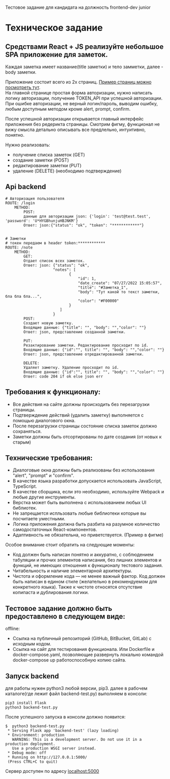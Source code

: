Тестовое задание для кандидата на должность frontend-dev junior 

# Техническое задание

## Средствами React + JS реализуйте небольшое SPA приложение для заметок.

Каждая заметка имеет название(title заметки) и тело замметки, далее - body заметки.

Приложение состоит всего из 2х страниц. [Пример страниц можно посмотреть тут](https://www.figma.com/proto/KAd6JxgPJ95s3uF0vUwrdX/Test-MediaLand-Front?node-id=16%3A5&scaling=min-zoom&page-id=0%3A1).  
На главной странице простая форма авторизации, нужно написать логику авторизации, получение TOKEN_API при успешной авторизации.
При ошибке авторизации, не верный логин/пароль, выводим ошибку, любым доступным методом кроме alert, prompt, confirm.

После успешной авторизации открывается главный интерфейс приложения без редерикта страницы.
Смотрим фигму, функционал не вижу смысла детально описывать все предлельно, интуитивно, понятно. 

Нужно реализовать:
- получение списка заметок (GET)
- создание заметки (POST)
- редактирование заметки (PUT)
- удаление (DELETE) (необходимо подтверждение)

## Api backend
```
# Авторизация пользователя
ROUTE: /login
    METHOD:
        POST: 
        данные для авторизации json: {'login': 'test@test.test', 'password': 'U*HYGBhunjuHBJNKM'}
        Ответ: json:{"status": "ok", "token": "************"} 


# Заметки
# токен передаем в header token:************
ROUTE: /note
    METHOD:
        GET:
        Отдает список всех заметок.
        Ответ: json: {"status": "ok",
                     "notes": [
                     		{
                     			"id": 1,
                     			"date_create": "07/27/2022 15:05:57",
                     			"title": "#Заметка_1",
                     			"body": "Тут какой то текст заметки, бла бла бла...",
                     			"color": "#F00000"
                     		}
                     	]
                     }
        POST:
        Создает новую заметку.
        Входящие данные: {"title": "", "body": "","color": ""}
        Ответ: json, представление созданной заметки. 
        
        PUT:
        Резактирование заметки. Редактирование просходит по id.
        Входящие данные: {"id":"", title": "", "body": "","color": ""}
        Ответ: json, представление отредактированной заметки.
        
        DELETE:
        Удаляет заметку. Удаление просходит по id.
        Входящие данные: {"id":"", title": "", "body": "","color": ""}
        Ответ: code 204 if ok else json err
```

## Требования к функционалу:
- Все действия на сайте должны происходить без перезагрузки страницы.
- Подтверждение действий (удалить заметку) выполняется с помощью диалогового окна. 
- После перезагрузки страницы состояние списка заметок должно сохраняться. 
- Заметки должны быть отсортированы по дате создания (от новых к старым)

## Технические требования:
- Диалоговые окна должны быть реализованы без использования "alert", "prompt" и "confirm".
- В качестве языка разработки допускается использовать JavaScript, TypeScript.
- В качестве сборщика, если это необходимо, используйте Webpack и любые другие инструменты. 
- Верстка может быть выполнена с использованием любых UI библиотек.
- Не запрещается испльзовать любые библиотеки которые вы посчитаете уместными. 
- Логика приложения должна быть разбита на разумное количество самодостаточных React-компонентов.
- Адаптивность не обязательна, но приветствуется. (Пример в фигме)

Особое внимание стоит обратить на следующие моменты:

- Код должен быть написан понятно и аккуратно, с соблюдением табуляции и прочих элементов написания, без лишних элементов и функций, не имеющих отношения к функционалу тестового задания.
- Читабельность и наличие элементарной архитектуры.
- Чистота и оформление кода — не менее важный фактор. Код должен быть написан в едином стиле (желательно в рекомендуемом для конкретного языка). Также к чистоте относятся отсутствие копипаста и дублирования логики.

## Тестовое задание должно быть предоставлено в следующем виде:
offline:
- Ссылка на публичный репозиторий (GitHub, BitBucket, GitLab) с исходным кодом.
- Ссылка на сайт для тестирования функционала. Или Dockerfile и docker-compose.yaml, позволяющие развернуть локально командой docker-compose up работоспособную копию сайта.

## Запуск backend
для работы нужен python3 любой версии, pip3.
далее в рабочем каталоге(где лежит файл backend-test.py) выполняем в консоли:

```
pip3 install Flask
python3 backend-test.py
```
После успешного запуска в консоли должно появится:
```
$  python3 backend-test.py 
 * Serving Flask app 'backend-test' (lazy loading)
 * Environment: production
   WARNING: This is a development server. Do not use it in a production deployment.
   Use a production WSGI server instead.
 * Debug mode: off
 * Running on http://127.0.0.1:5000/ 
 (Press CTRL+C to quit)
```

Сервер доступен по адресу [localhost:5000](localhost:5000)
